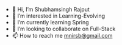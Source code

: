- 👋 Hi, I’m Shubhamsingh Rajput
- 👀 I’m interested in Learning-Evolving
- 🌱 I’m currently learning Spring
- 💞️ I’m looking to collaborate on Full-Stack
- 📫 How to reach me mnirsb@gmail.com

<!---
mnirsb/mnirsb is a ✨ special ✨ repository because its `README.md` (this file) appears on your GitHub profile.
You can click the Preview link to take a look at your changes.
--->

